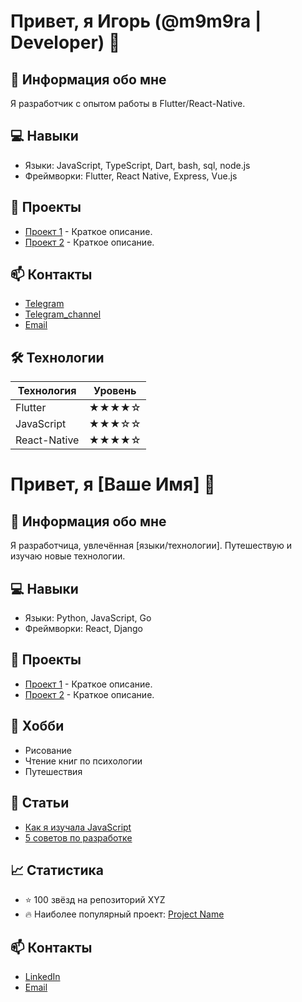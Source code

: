 # Привет, я Игорь (@m9m9ra | Developer) 👋

## 🚀 Информация обо мне
Я разработчик с опытом работы в Flutter/React-Native.

## 💻 Навыки
- Языки: JavaScript, TypeScript, Dart, bash, sql, node.js
- Фреймворки: Flutter, React Native, Express, Vue.js

## 📂 Проекты
- [Проект 1](https://github.com/ваш-логин/project1) - Краткое описание.
- [Проект 2](https://github.com/ваш-логин/project2) - Краткое описание.

## 📫 Контакты
- [Telegram](https://t.me/m9m9ra)
- [Telegram_channel](https://t.me/m9m9ra_channel)
- [Email](mailto:vasa4g@gmail.com)

## 🛠 Технологии

| Технология   | Уровень      |
|--------------|--------------|
| Flutter      | ★★★★☆        |
| JavaScript   | ★★★☆☆        |
| React-Native | ★★★★☆        |


<!---
m9m9ra/m9m9ra is a ✨ special ✨ repository because its `README.md` (this file) appears on your GitHub profile.
You can click the Preview link to take a look at your changes.
--->

# Привет, я [Ваше Имя] 👋

## 🚀 Информация обо мне
Я разработчица, увлечённая [языки/технологии]. Путешествую и изучаю новые технологии.

## 💻 Навыки
- Языки: Python, JavaScript, Go
- Фреймворки: React, Django

## 📂 Проекты
- [Проект 1](https://github.com/ваш-логин/project1) - Краткое описание.
- [Проект 2](https://github.com/ваш-логин/project2) - Краткое описание.

## 🎨 Хобби
- Рисование
- Чтение книг по психологии
- Путешествия

## 📝 Статьи
- [Как я изучала JavaScript](https://моя-статья.com)
- [5 советов по разработке](https://моя-статья.com)

## 📈 Статистика
- ⭐️ 100 звёзд на репозиторий XYZ
- 🔥 Наиболее популярный проект: [Project Name](https://github.com/ваш-логин/project)

## 📫 Контакты
- [LinkedIn](https://linkedin.com/in/ваш-логин)
- [Email](mailto:ваш-email@example.com)

